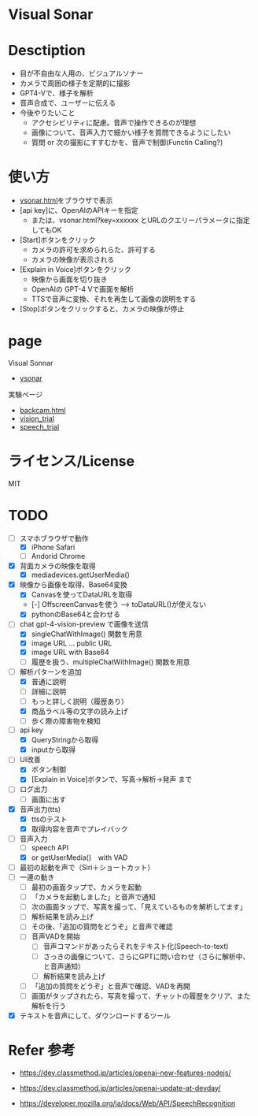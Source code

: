 # Visual Sonar

# Desctiption

- 目が不自由な人用の、ビジュアルソナー
- カメラで周囲の様子を定期的に撮影
- GPT4-Vで、様子を解析
- 音声合成で、ユーザーに伝える
- 今後やりたいこと
  - アクセシビリティに配慮。音声で操作できるのが理想
  - 画像について、音声入力で細かい様子を質問できるようにしたい
  - 質問 or 次の撮影にすすむかを、音声で制御(Functin Calling?)

# 使い方

- [vsonar.html](https://mganeko.github.io/visual_sonar/vsonar.html)をブラウザで表示
- [api key]に、OpenAIのAPIキーを指定
  - または、vsonar.html?key=xxxxxx とURLのクエリーパラメータに指定してもOK
- [Start]ボタンをクリック
  - カメラの許可を求められらた、許可する
  - カメラの映像が表示される
- [Explain in Voice]ボタンをクリック
  - 映像から画面を切り抜き
  - OpenAIの GPT-4 Vで画面を解析
  - TTSで音声に変換、それを再生して画像の説明をする
- [Stop]ボタンをクリックすると、カメラの映像が停止

# page

Visual Sonnar

- [vsonar](vsonar.html)

実験ページ

- [backcam.html](backcam.html)
- [vision_trial](vision_trial.html)
- [speech_trial](speech_trial.html)

# ライセンス/License

MIT

# TODO

- [ ] スマホブラウザで動作
  - [x] iPhone Safari
  - [ ] Andorid Chrome
- [x] 背面カメラの映像を取得
  - [x] mediadevices.getUserMedia()
- [x] 映像から画像を取得、Base64変換
  - [x] Canvasを使ってDataURLを取得
  - [-] OffscreenCanvasを使う --> toDataURL()が使えない
  - [x] pythonのBase64と合わせる
- [ ] chat gpt-4-vision-preview で画像を送信
  - [x] singleChatWithImage() 関数を用意
  - [x] image URL ... public URL
  - [x] image URL with Base64
  - [ ] 履歴を扱う、multipleChatWithImage() 関数を用意
- [ ] 解析パターンを追加
  - [x] 普通に説明
  - [ ] 詳細に説明
  - [ ] もっと詳しく説明（履歴あり）
  - [x] 商品ラベル等の文字の読み上げ
  - [ ] 歩く際の障害物を検知
- [ ] api key
  - [x] QueryStringから取得
  - [x] inputから取得
- [ ] UI改善
  - [x] ボタン制御
  - [x] [Explain in Voice]ボタンで、写真->解析->発声 まで
- [ ] ログ出力
  - [ ] 画面に出す  
- [x] 音声出力(tts)
  - [x] ttsのテスト
  - [x] 取得内容を音声でプレイバック
- [ ] 音声入力
  - [ ] speech API
  - [x] or getUserMedia()　with VAD
- [ ] 最初の起動を声で（Siri＋ショートカット）
- [ ] 一連の動き
  - [ ] 最初の画面タップで、カメラを起動
  - [ ] 「カメラを起動しました」と音声で通知
  - [ ] 次の画面タップで、写真を撮って、「見えているものを解析してます」
  - [ ] 解析結果を読み上げ
  - [ ] その後、「追加の質問をどうぞ」と音声で確認
  - [ ] 音声VADを開始
    - [ ] 音声コマンドがあったらそれをテキスト化(Speech-to-text)
    - [ ] さっきの画像について、さらにGPTに問い合わせ（さらに解析中、と音声通知）
    - [ ] 解析結果を読み上げ
  - [ ] 「追加の質問をどうぞ」と音声で確認、VADを再開
  - [ ] 画面がタップされたら、写真を撮って、チャットの履歴をクリア、また解析を行う
- [x] テキストを音声にして、ダウンロードするツール  

# Refer 参考

- https://dev.classmethod.jp/articles/openai-new-features-nodejs/
- https://dev.classmethod.jp/articles/openai-update-at-devday/

- https://developer.mozilla.org/ja/docs/Web/API/SpeechRecognition


